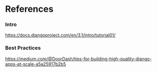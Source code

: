 # References

### Intro

https://docs.djangoproject.com/en/3.1/intro/tutorial01/

### Best Practices

https://medium.com/@DoorDash/tips-for-building-high-quality-django-apps-at-scale-a5a25917b2b5
